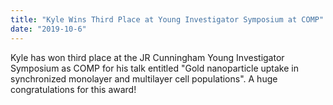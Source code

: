```yaml
---
title: "Kyle Wins Third Place at Young Investigator Symposium at COMP"
date: "2019-10-6"
---
```


Kyle has won third place at the JR Cunningham Young Investigator Symposium as COMP for his talk entitled "Gold nanoparticle uptake in synchronized monolayer and multilayer cell populations". A huge congratulations for this award!
